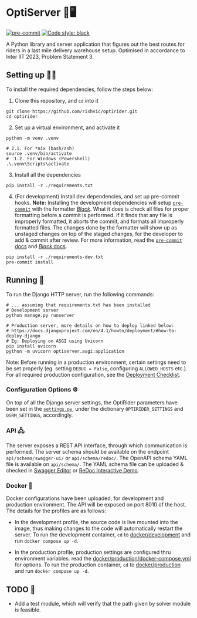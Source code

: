 # OptiServer 🚴🖥️

[![pre-commit](https://img.shields.io/badge/pre--commit-enabled-brightgreen?logo=pre-commit)](https://github.com/pre-commit/pre-commit)
[![Code style: black](https://img.shields.io/badge/code%20style-black-000000.svg)](https://github.com/psf/black)

A Python library and server application that figures out the best routes for
riders in a last mile delivery warehouse setup. Optimised in accordance to Inter
IIT 2023, Problem Statement 3.

## Setting up 🧑‍💻

To install the required dependencies, follow the steps below:

1.  Clone this repository, and `cd` into it

```shell
git clone https://github.com/rishvic/optirider.git
cd optirider
```

2.  Set up a virtual environment, and activate it

```shell
python -m venv .venv

# 2.1. For *nix (bash/zsh)
source .venv/bin/activate
#  1.2. For Windows (Powershell)
.\.venv\Scripts\activate
```

3.  Install all the dependencies

```shell
pip install -r ./requirements.txt
```

4.  (For development) Install dev dependencies, and set up pre-commit hooks.
    **Note:** Installing the development dependencies will setup [`pre-commit`](https://github.com/pre-commit/pre-commit)
    with the formatter [_Black_](https://github.com/psf/black). What it does is
    check all files for proper formatting before a commit is performed. If it
    finds that any file is improperly formatted, it aborts the commit, and
    formats all improperly formatted files. The changes done by the formatter
    will show up as unstaged changes on top of the staged changes, for the
    developer to add &amp; commit after review. For more information, read the
    [`pre-commit` docs](https://pre-commit.com/index.html) and [_Black_ docs](https://black.readthedocs.io/en/stable/integrations/source_version_control.html#).

```shell
pip install -r ./requirements-dev.txt
pre-commit install
```

## Running 🏃

To run the Django HTTP server, run the following commands:

```shell
# ... assuming that requirements.txt has been installed
# Development server
python manage.py runserver

# Production server, more details on how to deploy linked below:
# https://docs.djangoproject.com/en/4.1/howto/deployment/#how-to-deploy-django
# Eg: Deploying on ASGI using Uvicorn
pip install uvicorn
python -m uvicorn optiserver.asgi:application
```

Note: Before running in a production environment, certain settings need to be
set properly (eg. setting `DEBUG = False`, configuring `ALLOWED_HOSTS` etc.).
For all required production configuration, see the [Deployment Checklist](https://docs.djangoproject.com/en/4.1/howto/deployment/checklist/).

### Configuration Options ⚙️

On top of all the Django server settings, the OptiRider parameters have been set
in the [`settings.py`](optiserver/settings.py), under the dictionary
`OPTIRIDER_SETTINGS` and `OSRM_SETTINGS`, accordingly.

### API 🖧

The server exposes a REST API interface, through which communication is
performed. The server schema should be available on the endpoint
`api/schema/swagger-ui/` or `api/schema/redoc/`. The OpenAPI schema YAML file is
available on `api/schema/`. The YAML schema file can be uploaded &amp; checked
in [Swagger Editor](https://editor.swagger.io) or [ReDoc Interactive Demo](https://redocly.github.io/redoc/).

### Docker 🐳

Docker configurations have been uploaded, for development and production
environment. The API will be exposed on port 8010 of the host. The details for
the profiles are as follows:

- In the development profile, the source code is live mounted into the image,
  thus making changes to the code will automatically restart the server. To run
  the development container, `cd` to [docker/development](docker/development)
  and run `docker compose up -d`.

- In the production profile, production settings are configured thru environment
  variables. read the [docker/production/docker-compose.yml](docker/production/docker-compose.yml)
  for options. To run the production container, `cd` to [docker/production](docker/production)
  and run `docker compose up -d`.

## TODO 📝

- Add a test module, which will verify that the path given by solver module is feasible.

